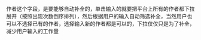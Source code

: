 作者这个字段，是要能够自动补全的，单击输入的就要把平台上所有的作者都下拉展开（按照出现次数倒序排列），然后根据用户的输入自动筛选补全，当然用户也可以不选择已有的作者，选择输入新的作者都是可以的，下拉仅仅只是为了补全，减少用户输入的工作量